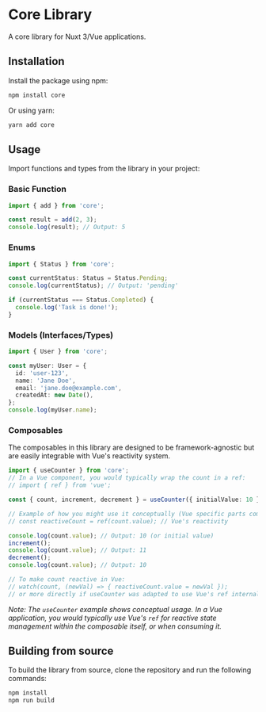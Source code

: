 # Core Library

A core library for Nuxt 3/Vue applications.

## Installation

Install the package using npm:

```bash
npm install core
```

Or using yarn:

```bash
yarn add core
```

## Usage

Import functions and types from the library in your project:

### Basic Function

```typescript
import { add } from 'core';

const result = add(2, 3);
console.log(result); // Output: 5
```

### Enums

```typescript
import { Status } from 'core';

const currentStatus: Status = Status.Pending;
console.log(currentStatus); // Output: 'pending'

if (currentStatus === Status.Completed) {
  console.log('Task is done!');
}
```

### Models (Interfaces/Types)

```typescript
import { User } from 'core';

const myUser: User = {
  id: 'user-123',
  name: 'Jane Doe',
  email: 'jane.doe@example.com',
  createdAt: new Date(),
};
console.log(myUser.name);
```

### Composables

The composables in this library are designed to be framework-agnostic but are easily integrable with Vue's reactivity system.

```typescript
import { useCounter } from 'core';
// In a Vue component, you would typically wrap the count in a ref:
// import { ref } from 'vue';

const { count, increment, decrement } = useCounter({ initialValue: 10 });

// Example of how you might use it conceptually (Vue specific parts commented out)
// const reactiveCount = ref(count.value); // Vue's reactivity

console.log(count.value); // Output: 10 (or initial value)
increment();
console.log(count.value); // Output: 11
decrement();
console.log(count.value); // Output: 10

// To make count reactive in Vue:
// watch(count, (newVal) => { reactiveCount.value = newVal });
// or more directly if useCounter was adapted to use Vue's ref internally.
```
*Note: The `useCounter` example shows conceptual usage. In a Vue application, you would typically use Vue's `ref` for reactive state management within the composable itself, or when consuming it.*


## Building from source

To build the library from source, clone the repository and run the following commands:

```bash
npm install
npm run build
```
